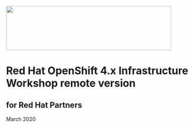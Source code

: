 <img src="alfbach/oaw_remote/blob/master/logo.png" width="450" height="120">


# Red Hat OpenShift 4.x Infrastructure Workshop remote version
## for Red Hat Partners

March 2020
